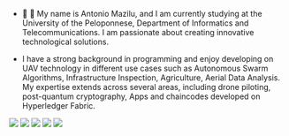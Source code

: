 - 👋 👀 My name is Antonio Mazilu, and I am currently studying at the University of the Peloponnese, Department of Informatics and Telecommunications. I am passionate about creating innovative technological solutions.

- I have a strong background in programming and enjoy developing on UAV technology in different use cases such as Autonomous Swarm Algorithms, Infrastructure Inspection, Agriculture, Aerial Data Analysis. My expertise extends across several areas, including drone piloting, post-quantum cryptography, Apps and chaincodes developed on Hyperledger Fabric.

![](http://github-profile-summary-cards.vercel.app/api/cards/profile-details?username=AntonioMazilu&theme=darcula)
![](http://github-profile-summary-cards.vercel.app/api/cards/repos-per-language?username=AntonioMazilu&theme=darcula)
![](http://github-profile-summary-cards.vercel.app/api/cards/most-commit-language?username=AntonioMazilu&theme=darcula)
![](http://github-profile-summary-cards.vercel.app/api/cards/stats?username=AntonioMazilu&theme=darcula)
![](http://github-profile-summary-cards.vercel.app/api/cards/productive-time?username=AntonioMazilu&theme=darcula&utcOffset=8)
